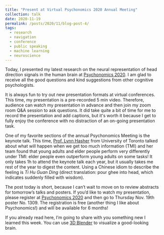 ```yaml
---
title: "Present at Virtual Psychonomics 2020 Annual Meeting"
collection: talk
date: 2020-11-19
permalink: /posts/2020/11/blog-post-4/
tags:
  - research
  - navigation
  - conference
  - public speaking
  - machine learning
  - neuroscience
---
```



Today, I presented my latest research on the neural representation of head direction signals in the human brain at [Psychonomics 2020](https://www.psychonomic.org/page/2020annualmeeting). I am glad to receive all the good questions and kind suggestions from other cognitive psychologists.  

It is always fun to try out new presentation formats at virtual conferences. This time, my presentation is a pre-recorded 5 min video. Therefore, audience can watch my presentation in advance and then join my zoom room Q&A session to ask questions. It did take quite a bit of time for me to record the presentation and add captions, but it's worth it because I get to fully enjoy the conference with no distraction of an on-going presentation task. 

One of my favorite sections of the annual Psychonomics Meeting is the keynote talk. This time, [Prof. Lynn Hasher](http://www2.psych.utoronto.ca/users/hasherlab/people_hasher.htm) from University of Toronto talked about what will happen when we get too much information (TMI) and her team found that young adults and elder people perform very differently under TMI: elder people even outperform young adults on some tasks! It only takes 1h to attend the keynote talk each year, but it usually takes me rest of the year to digest the content. Using a Chinese idiom to describe the feeling is *Ti Hu Guan Ding* (direct translation: pour ghee into head, which indicates suddenly filled with wisdom).

The post today is short, because I can’t wait to move on to review abstracts for tomorrow’s talks and posters. If you’d like to watch my presentation, please register at [Psychonomics 2020](https://www.psychonomic.org/page/2020annualmeeting) and then go to Thursday Nov. 19th poster No. 1309. The registration is free (another thing I like about Psychonomics!) and will be available for 6 months!

If you already read here, I’m going to share with you something new I learned this week. You can use [3D Blender]( http://blender.com/) to visualize a good-looking brain. 


